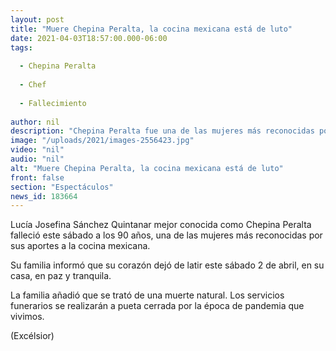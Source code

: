```yaml
---
layout: post
title: "Muere Chepina Peralta, la cocina mexicana está de luto"
date: 2021-04-03T18:57:00.000-06:00
tags:
  
  - Chepina Peralta
  
  - Chef
  
  - Fallecimiento
  
author: nil
description: "Chepina Peralta fue una de las mujeres más reconocidas por su pasión por la comida mexicana, falleció a los 90 años"
image: "/uploads/2021/images-2556423.jpg"
video: "nil"
audio: "nil"
alt: "Muere Chepina Peralta, la cocina mexicana está de luto"
front: false
section: "Espectáculos"
news_id: 183664
---
```


Lucía Josefina Sánchez Quintanar mejor conocida como Chepina Peralta falleció este sábado a los 90 años, una de las mujeres más reconocidas por sus aportes a la cocina mexicana.

Su familia informó que su corazón dejó de latir este sábado 2 de abril, en su casa, en paz y tranquila.

La familia añadió que se trató de una muerte natural. Los servicios funerarios se realizarán a pueta cerrada por la época de pandemia que vivimos.

(Excélsior)